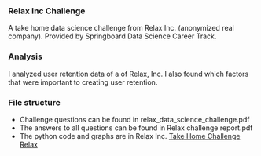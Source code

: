 
### Relax Inc Challenge
A take home data science challenge from Relax Inc. (anonymized real company). Provided by Springboard Data Science Career Track.

### Analysis
I analyzed user retention data of a of Relax, Inc. I also found which factors that were important to creating user retention.

### File structure
- Challenge questions can be found in relax_data_science_challenge.pdf
- The answers to all questions can be found in Relax challenge report.pdf
- The python code and graphs are in Relax Inc. [Take Home Challenge Relax](https://github.com/GHASS19/GHASS19-Take-Home-Challenge-Relax-Inc-/blob/main/Relax%20Inc.%20Take-Home%20Challenge.ipynb) 
